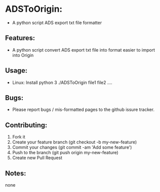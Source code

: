 # ADSToOrigin:
* A python script ADS export txt file formatter

## Features:
* A python script convert ADS export txt file
into format easier to import into Origin

## Usage:
* Linux: Install python 3
	./ADSToOrigin file1 file2 ....

## Bugs:
* Please report bugs / mis-formatted pages to the github issure tracker.

## Contributing:
1. Fork it
2. Create your feature branch (git checkout -b my-new-feature)
3. Commit your changes (git commit -am 'Add some feature')
4. Push to the branch (git push origin my-new-feature)
5. Create new Pull Request

## Notes:
none
